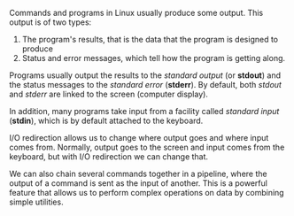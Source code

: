 Commands and programs in Linux usually produce some output. This
output is of two types:

1. The program's results, that is the data that the program is
   designed to produce
2. Status and error messages, which tell how the program is getting
   along.
   
Programs usually output the results to the _standard output_ (or
**stdout**) and the status messages to the _standard error_
(**stderr**). By default, both _stdout_ and _stderr_ are linked to the
screen (computer display).

In addition, many programs take input from a facility called _standard
input_ (**stdin**), which is by default attached to the keyboard.

I/O redirection allows us to change where output goes and where input
comes from. Normally, output goes to the screen and input comes from
the keyboard, but with I/O redirection we can change that.

We can also chain several commands together in a pipeline, where the
output of a command is sent as the input of another. This is a
powerful feature that allows us to perform complex operations on data
by combining simple utilities.
